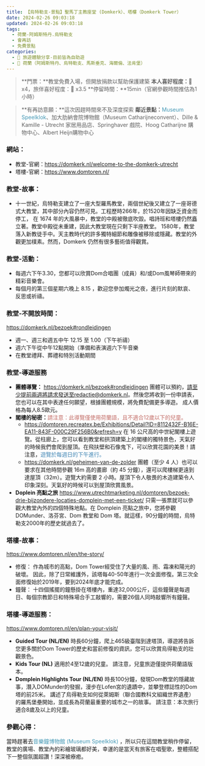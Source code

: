 ```yaml
---
title: 【烏特勒支-景點】聖馬丁主教座堂 (Domkerk）、塔樓（Domkerk Tower）
date: 2024-02-26 09:03:18
updated: 2024-02-26 09:03:18
tags:
  - 荷蘭-阿姆斯特丹.烏特勒支
  - 會再訪
  - 免費景點  
categories: 
  - 🌴 旅遊體驗分享-目前皆為自助遊
  - 🥥 荷蘭（阿姆斯特丹、烏特勒支、馬斯垂克、海爾倫、法肯堡）
---
```

>**門票：**教堂免費入場，但開放捐款以幫助保護建築
>**本人喜好程度：**🌝 x4，旅伴喜好程度：🌝 x3.5
>**停留時間：**15min（官網參觀時間推估為1小時）
<!-- more -->
>**有再訪意願：**這次因趕時間來不及深度探索
>**鄰近景點：**<font color=#4599B6>Museum Speelklok</font>、加大肋納會院博物館（Museum Catharijneconvent）、Dille & Kamille - Utrecht 家居用品店、Springhaver 戲院、Hoog Catharijne 購物中心、Albert Heijn購物中心

### 網站：
+ 教堂-官網：https://domkerk.nl/welcome-to-the-domkerk-utrecht
+ 塔樓-官網：https://www.domtoren.nl/

### 教堂-故事：
+ 十一世紀，烏特勒支建立了一座大型羅馬教堂，兩個世紀後又建立了一座哥德式大教堂，其中部分內容仍然可見。工程歷時266年，於1520年因缺乏資金而停工， 在 1674 年的大風暴中，教堂的中殿被徹底吹毀。唱詩班和塔樓仍然矗立著。教堂中殿從未重建，因此大教堂現在只剩下半座教堂。
1580年，教堂落入新教徒手中。天主教時代的許多獨特細節和雕像被移除或隱藏。教堂的外觀更加樸素。然而，Domkerk 仍然有很多藝術值得觀賞。
### 教堂-活動：
+ 每週六下午3.30，您都可以欣賞Dom合唱團（成員）和/或Dom風琴師帶來的精彩音樂會。
+ 每個月的第三個星期六晚上 8.15 ，歡迎您參加燭光之夜，進行片刻的默哀、反思或祈禱。
### 教堂-不開放時間：
https://domkerk.nl/bezoek#rondleidingen
+ 週一、週三和週五中午 12.15 至 1.00（下午祈禱）
+ 週六下午從中午12點開始（準備和表演週六下午音樂
+ 在教堂禮拜、葬禮和特別活動期間

### 教堂-導遊服務
+ **團體導覽：**
https://domkerk.nl/bezoek#rondleidingen
團體可以預約，請至少提前兩週將請求發送至redactie@domkerk.nl。然後您將收到一份申請表，您也可以在其中表達任何願望，根據團體規模，將免費配備更多導遊。 
成人價格為每人8.5歐元。
+ **閣樓的秘密：**<font color=#c36d67>請注意：此導覽僅使用荷蘭語，且不適合12歲以下的兒童。</font>
   + https://domtoren.recreatex.be/Exhibitions/Detail?ID=8112432F-B16E-EA11-843F-000C29F256B0&refresh=y
   在 16 公尺高的中世紀閣樓上遊覽。從柱廊上，您可以看到教堂和拱頂建築上的閣樓的獨特景色，天氣好的時候我們會爬到屋頂。在飛扶壁和石像鬼下，可以欣賞花園的美景！請注意，<font color=#4287B5>遊覽於每週日的下午進行。</font>
   + https://domkerk.nl/geheimen-van-de-zolder
   團體（至少 4 人）也可以要求在其他時間參觀 16m 高的畫廊（約 45 分鐘），還可以爬樓梯更遠到達屋頂（32m）。遊覽大約需要 2 小時。屋頂下令人敬畏的木造建築令人印象深刻。天氣好的時候可以到屋頂欣賞風景。
+ **Doplein 亮點之旅**
https://www.utrechtmarketing.nl/domtoren/bezoek-drie-bijzondere-locaties-domplein-met-een-ticket/
只需一張票就可以參觀大教堂內外的四個特殊地點。在 Domplein 亮點之旅中，您將參觀 DOMunder、洛芬宮、Dom 教堂和 Dom 塔。就這樣，90分鐘的時間，烏特勒支2000年的歷史就過去了。

### 塔樓-故事：
https://www.domtoren.nl/en/the-story/
+ 修復：
作為城市的高點，Dom Tower經受住了大量的風、雨、霜凍和陽光的破壞。 因此，除了日常維護外，該塔每40-50年進行一次全面修復。第三次全面修復始於2019年，要到2024年底才能完成。
+ 鐘聲：
十四個搖擺的鐘懸掛在塔樓內，重達32,000公斤，這些鐘聲是每週日、每個宗教節日和特殊場合手工敲響的，需要26個人同時敲響所有鐘聲。 

### 塔樓-導遊服務：
https://www.domtoren.nl/en/plan-your-visit/
+ **Guided Tour (NL/EN)**
時長60分鐘，爬上465級臺階到達塔頂，導遊將告訴您更多關於Dom Tower的歷史和當前修復的資訊，您可以欣賞烏得勒支的壯觀景色。
+ **Kids Tour (NL)**
適用於4至12歲的兒童。 請注意，兒童旅遊僅提供荷蘭語版本。
+ **Domplein Highlights Tour (NL/EN)**
時長100分鐘，發現Dom教堂的隱藏故事，潛入DOMunder的發掘，漫步在Lofen宮的遺蹟中，並攀登標誌性的Dom塔的前25米。 講述了烏得勒支如何從萊姆斯（聯合國教科文組織世界遺產）的羅馬堡壘開始，並成長為荷蘭最重要的城市之一的故事。 請注意：本次旅行適合8歲及以上的兒童。

### 參觀心得：
當時趕著去<font color=#4599B6>音樂鐘博物館 (Museum Speelklok)</font> ，所以只在這間教堂稍作停留，教堂的廣場、教堂內的彩繪玻璃都好美，幸運的是當天有旅客在唱聖歌，整體搭配下一整個氛圍超讚！深深被療癒。